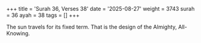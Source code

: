 +++
title = 'Surah 36, Verses 38'
date = '2025-08-27'
weight = 3743
surah = 36
ayah = 38
tags = []
+++

The sun travels for its fixed term. That is the design of the Almighty, All-Knowing.